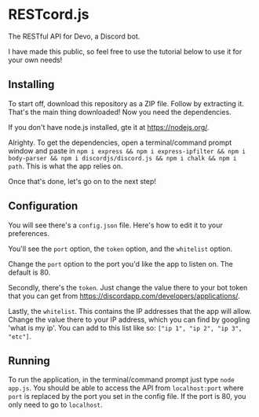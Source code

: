 # RESTcord.js
The RESTful API for Devo, a Discord bot.

I have made this public, so feel free to use the tutorial below to use it for your own needs!

## Installing
To start off, download this repository as a ZIP file. Follow by extracting it. That's the main thing downloaded! Now you need the dependencies.

If you don't have node.js installed, gte it at https://nodejs.org/.

Alrighty. To get the dependencies, open a terminal/command prompt window and paste in ```npm i express && npm i express-ipfilter && npm i body-parser && npm i discordjs/discord.js && npm i chalk && npm i path```. This is what the app relies on.

Once that's done, let's go on to the next step!

## Configuration
You will see there's a `config.json` file. Here's how to edit it to your preferences.

You'll see the `port` option, the `token` option, and the `whitelist` option.

Change the `port` option to the port you'd like the app to listen on. The default is 80.

Secondly, there's the `token`. Just change the value there to your bot token that you can get from https://discordapp.com/developers/applications/.

Lastly, the `whitelist`. This contains the IP addresses that the app will allow. Change the value there to your IP address, which you can find by googling 'what is my ip'. You can add to this list like so: `["ip 1", "ip 2", "ip 3", "etc"]`.

## Running
To run the application, in the terminal/command prompt just type `node app.js`. You should be able to access the API from `localhost:port` where `port` is replaced by the port you set in the config file. If the port is 80, you only need to go to `localhost`.